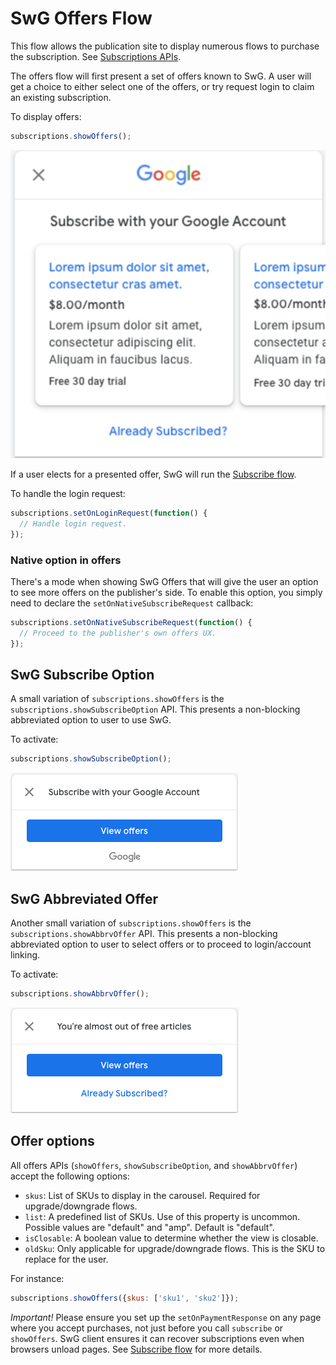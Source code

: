 <!---
Copyright 2018 The Subscribe with Google Authors. All Rights Reserved.

Licensed under the Apache License, Version 2.0 (the "License");
you may not use this file except in compliance with the License.
You may obtain a copy of the License at

     http://www.apache.org/licenses/LICENSE-2.0

Unless required by applicable law or agreed to in writing, software
distributed under the License is distributed on an "AS-IS" BASIS,
WITHOUT WARRANTIES OR CONDITIONS OF ANY KIND, either express or implied.
See the License for the specific language governing permissions and
limitations under the License.
-->

# SwG Offers Flow

This flow allows the publication site to display numerous flows to purchase the subscription. See [Subscriptions APIs](./core-apis.md).

The offers flow will first present a set of offers known to SwG. A user will get a choice to either select one of the offers, or try request login to claim an existing subscription.

To display offers:

```js
subscriptions.showOffers();
```
![Offer carousel](./img/offer-carousel.png)

If a user elects for a presented offer, SwG will run the [Subscribe flow](./subscribe-flow.md).

To handle the login request:

```js
subscriptions.setOnLoginRequest(function() {
  // Handle login request.
});
```




### Native option in offers

There's a mode when showing SwG Offers that will give the user an option to see more offers on the publisher's side. To enable this option, you simply need to declare the `setOnNativeSubscribeRequest` callback:

```js
subscriptions.setOnNativeSubscribeRequest(function() {
  // Proceed to the publisher's own offers UX.
});
```


## SwG Subscribe Option

A small variation of `subscriptions.showOffers` is the `subscriptions.showSubscribeOption` API. This presents a non-blocking abbreviated option to user to use SwG.

To activate:

```js
subscriptions.showSubscribeOption();
```
![Subscribe with Google option](./img/subscribe-with-google.png)

## SwG Abbreviated Offer

Another small variation of `subscriptions.showOffers` is the `subscriptions.showAbbrvOffer` API. This presents a non-blocking abbreviated option to user to select offers or to proceed to login/account linking.

To activate:

```js
subscriptions.showAbbrvOffer();
```

![Abbreviated offer](./img/abbreviated-offer.png)

## Offer options

All offers APIs (`showOffers`, `showSubscribeOption`, and `showAbbrvOffer`) accept the following options:

- `skus`: List of SKUs to display in the carousel. Required for upgrade/downgrade flows.
- `list`: A predefined list of SKUs. Use of this property is uncommon. Possible values are "default" and "amp". Default is "default".
- `isClosable`: A boolean value to determine whether the view is closable.
- `oldSku`: Only applicable for upgrade/downgrade flows. This is the SKU to replace for the user.

For instance:

```js
subscriptions.showOffers({skus: ['sku1', 'sku2']});
```

*Important!* Please ensure you set up the `setOnPaymentResponse` on any page where you accept purchases, not just before you call `subscribe` or `showOffers`. SwG client ensures it can recover subscriptions even when browsers unload pages. See [Subscribe flow](./subscribe-flow.md) for more details.
